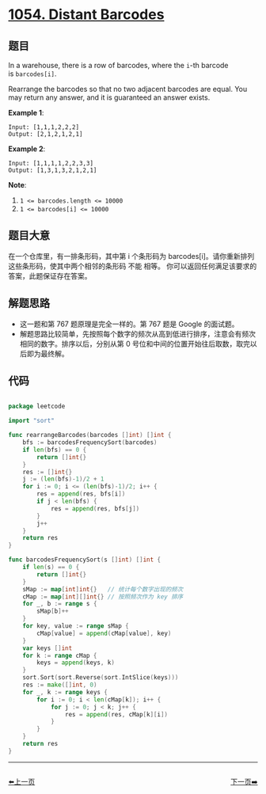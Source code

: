 # [1054. Distant Barcodes](https://leetcode.com/problems/distant-barcodes/)


## 题目

In a warehouse, there is a row of barcodes, where the `i`-th barcode is `barcodes[i]`.

Rearrange the barcodes so that no two adjacent barcodes are equal. You may return any answer, and it is guaranteed an answer exists.

**Example 1**:

    Input: [1,1,1,2,2,2]
    Output: [2,1,2,1,2,1]

**Example 2**:

    Input: [1,1,1,1,2,2,3,3]
    Output: [1,3,1,3,2,1,2,1]

**Note**:

1. `1 <= barcodes.length <= 10000`
2. `1 <= barcodes[i] <= 10000`


## 题目大意

在一个仓库里，有一排条形码，其中第 i 个条形码为 barcodes[i]。请你重新排列这些条形码，使其中两个相邻的条形码 不能 相等。 你可以返回任何满足该要求的答案，此题保证存在答案。



## 解题思路


- 这一题和第 767 题原理是完全一样的。第 767 题是 Google 的面试题。
- 解题思路比较简单，先按照每个数字的频次从高到低进行排序，注意会有频次相同的数字。排序以后，分别从第 0 号位和中间的位置开始往后取数，取完以后即为最终解。


## 代码

```go

package leetcode

import "sort"

func rearrangeBarcodes(barcodes []int) []int {
	bfs := barcodesFrequencySort(barcodes)
	if len(bfs) == 0 {
		return []int{}
	}
	res := []int{}
	j := (len(bfs)-1)/2 + 1
	for i := 0; i <= (len(bfs)-1)/2; i++ {
		res = append(res, bfs[i])
		if j < len(bfs) {
			res = append(res, bfs[j])
		}
		j++
	}
	return res
}

func barcodesFrequencySort(s []int) []int {
	if len(s) == 0 {
		return []int{}
	}
	sMap := map[int]int{}   // 统计每个数字出现的频次
	cMap := map[int][]int{} // 按照频次作为 key 排序
	for _, b := range s {
		sMap[b]++
	}
	for key, value := range sMap {
		cMap[value] = append(cMap[value], key)
	}
	var keys []int
	for k := range cMap {
		keys = append(keys, k)
	}
	sort.Sort(sort.Reverse(sort.IntSlice(keys)))
	res := make([]int, 0)
	for _, k := range keys {
		for i := 0; i < len(cMap[k]); i++ {
			for j := 0; j < k; j++ {
				res = append(res, cMap[k][i])
			}
		}
	}
	return res
}

```


----------------------------------------------
<div style="display: flex;justify-content: space-between;align-items: center;">
<p><a href="https://books.halfrost.com/leetcode/ChapterFour/1052.Grumpy-Bookstore-Owner/">⬅️上一页</a></p>
<p><a href="https://books.halfrost.com/leetcode/ChapterFour/1073.Adding-Two-Negabinary-Numbers/">下一页➡️</a></p>
</div>
